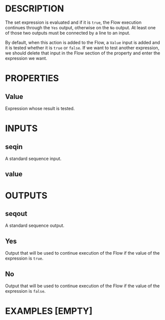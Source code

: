 # DESCRIPTION
The set expression is evaluated and if it is `true`, the Flow execution continues through the `Yes` output, otherwise on the `No` output. At least one of those two outputs must be connected by a line to an input.

By default, when this action is added to the Flow, a `Value` input is added and it is tested whether it is `true` or `false`. If we want to test another expression, we should delete that input in the Flow section of the property and enter the expression we want.

# PROPERTIES

## Value

Expression whose result is tested.

# INPUTS

## seqin

A standard sequence input.

## value

# OUTPUTS

## seqout

A standard sequence output.

## Yes

Output that will be used to continue execution of the Flow if the value of the expression is `true`.

## No
Output that will be used to continue execution of the Flow if the value of the expression is `false`.

# EXAMPLES [EMPTY]
